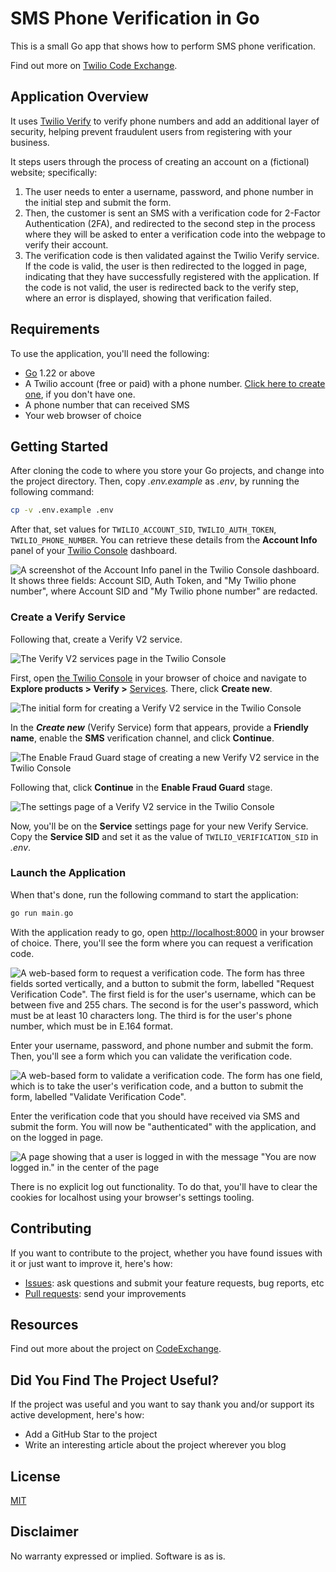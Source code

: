 # SMS Phone Verification in Go

<!-- markdownlint-disable MD013 -->
This is a small Go app that shows how to perform SMS phone verification.

Find out more on [Twilio Code Exchange][code-exchange-url].

## Application Overview

It uses [Twilio Verify][twilio-verify-url] to verify phone numbers and add an additional layer of security, helping prevent fraudulent users from registering with your business.

It steps users through the process of creating an account on a (fictional) website; specifically:

1. The user needs to enter a username, password, and phone number in the initial step and submit the form.
1. Then, the customer is sent an SMS with a verification code for 2-Factor Authentication (2FA), and redirected to the second step in the process where they will be asked to enter a verification code into the webpage to verify their account.
1. The verification code is then validated against the Twilio Verify service.
  If the code is valid, the user is then redirected to the logged in page, indicating that they have successfully registered with the application.
  If the code is not valid, the user is redirected back to the verify step, where an error is displayed, showing that verification failed.

## Requirements

To use the application, you'll need the following:

- [Go][go-download-url] 1.22 or above
- A Twilio account (free or paid) with a phone number. [Click here to create one][twilio-referral-url], if you don't have one.
- A phone number that can received SMS
- Your web browser of choice

## Getting Started

After cloning the code to where you store your Go projects, and change into the project directory.
Then, copy _.env.example_ as _.env_, by running the following command:

```bash
cp -v .env.example .env
```

After that, set values for `TWILIO_ACCOUNT_SID`, `TWILIO_AUTH_TOKEN`, `TWILIO_PHONE_NUMBER`.
You can retrieve these details from the **Account Info** panel of your [Twilio Console][twilio-console-url] dashboard.

![A screenshot of the Account Info panel in the Twilio Console dashboard. It shows three fields: Account SID, Auth Token, and "My Twilio phone number", where Account SID and "My Twilio phone number" are redacted.](docs/images/twilio-console-account-info-panel.png)

### Create a Verify Service

Following that, create a Verify V2 service.

![The Verify V2 services page in the Twilio Console](./docs/images/twilio-verify-services.png)

First, open [the Twilio Console][twilio-console-url] in your browser of choice and navigate to **Explore products > Verify >** [Services][twilio-console-verify-services-url].
There, click **Create new**.

![The initial form for creating a Verify V2 service in the Twilio Console](./docs/images/create-twilio-verify-service-step-one.png)

In the **_Create new_** (Verify Service) form that appears, provide a **Friendly name**, enable the **SMS** verification channel, and click **Continue**.

![The Enable Fraud Guard stage of creating a new Verify V2 service in the Twilio Console](./docs/images/create-twilio-verify-service-step-two.png)

Following that, click **Continue** in the **Enable Fraud Guard** stage.

![The settings page of a Verify V2 service in the Twilio Console](./docs/images/twilio-verify-service-settings.png)

Now, you'll be on the **Service** settings page for your new Verify Service.
Copy the **Service SID** and set it as the value of `TWILIO_VERIFICATION_SID` in _.env_.

### Launch the Application

When that's done, run the following command to start the application:

```php
go run main.go
```

With the application ready to go, open <http://localhost:8000> in your browser of choice.
There, you'll see the form where you can request a verification code. 

![A web-based form to request a verification code. The form has three fields sorted vertically, and a button to submit the form, labelled "Request Verification Code". The first field is for the user's username, which can be between five and 255 chars. The second is for the user's password, which must be at least 10 characters long. The third is for the user's phone number, which must be in E.164 format.](./docs/images/request-verification-code.png)

Enter your username, password, and phone number and submit the form.
Then, you'll see a form which you can validate the verification code.

![A web-based form to validate a verification code. The form has one field, which is to take the user's verification code, and a button to submit the form, labelled "Validate Verification Code".](./docs/images/validate-verification-code.png)

Enter the verification code that you should have received via SMS and submit the form.
You will now be "authenticated" with the application, and on the logged in page.

![A page showing that a user is logged in with the message "You are now logged in." in the center of the page](./docs/images/logged-in-page.png)

There is no explicit log out functionality. 
To do that, you'll have to clear the cookies for localhost using your browser's settings tooling.

## Contributing

If you want to contribute to the project, whether you have found issues with it or just want to improve it, here's how:

- [Issues][github-issues-url]: ask questions and submit your feature requests, bug reports, etc
- [Pull requests][github-pr-url]: send your improvements

## Resources

Find out more about the project on [CodeExchange][code-exchange-url].

## Did You Find The Project Useful?

If the project was useful and you want to say thank you and/or support its active development, here's how:

- Add a GitHub Star to the project
- Write an interesting article about the project wherever you blog

## License

[MIT][mit-license-url]

## Disclaimer

No warranty expressed or implied. Software is as is.

[code-exchange-url]: https://www.twilio.com/code-exchange/sms-phone-verification
[github-issues-url]: https://github.com/settermjd/sms-phone-verification-go/issues
[github-pr-url]: https://github.com/settermjd/sms-phone-verification-go/pulls
[go-download-url]: https://go.dev/doc/install
[mit-license-url]: http://www.opensource.org/licenses/mit-license.html
[twilio-console-url]: https://console.twilio.com/
[twilio-console-verify-services-url]: https://console.twilio.com/us1/develop/verify/services
[twilio-referral-url]: https://login.twilio.com/u/signup?state=hKFo2SA5Qlp2bThzaGh4T0RnUDJMU0c4VWxhZ0lYRUZrQlMxMqFur3VuaXZlcnNhbC1sb2dpbqN0aWTZIDVKUmh0dFM4ZTV0cmt2QkdKeVp6R212Z2JiMlE2U0R6o2NpZNkgTW05M1lTTDVSclpmNzdobUlKZFI3QktZYjZPOXV1cks
[twilio-verify-url]: https://www.twilio.com/docs/verify
<!-- markdownlint-enable -->